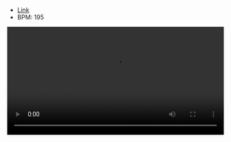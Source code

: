 - [Link](https://osu.ppy.sh/beatmapsets/650607#osu/1402930)
- BPM: 195





<video width="100%" height="auto" controls autoplay loop src="https://arweave.net/V9k9uuSQ4a6jubJbNJkkODnUpu815q9bP_hR0GGoh1w" type="video/mp4"></video>